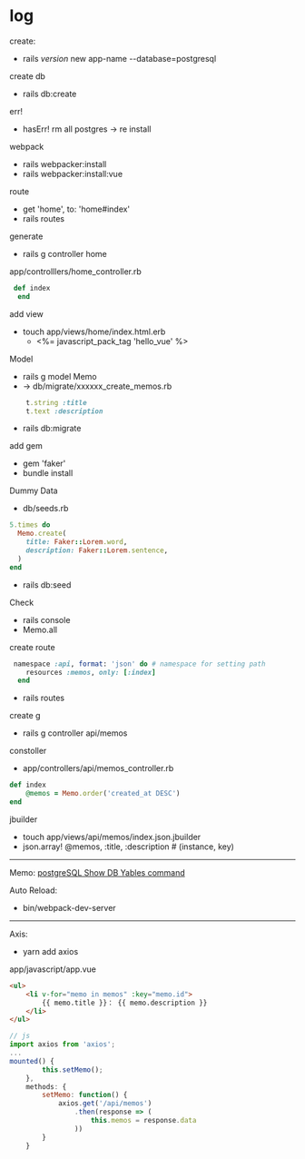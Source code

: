 # log

create:

* rails _version_ new app-name --database=postgresql

create db

* rails db:create

err!

* hasErr! rm all postgres -> re install

webpack

* rails webpacker:install
* rails webpacker:install:vue

route

* get 'home', to: 'home#index'
* rails routes

generate

* rails g controller home

app/controlllers/home_controller.rb

``` ruby
 def index
  end
```

add view

* touch app/views/home/index.html.erb
  + <%= javascript_pack_tag 'hello_vue' %>

Model

* rails g model Memo
* -> db/migrate/xxxxxx_create_memos.rb

``` ruby
    t.string :title
    t.text :description
```

* rails db:migrate

add gem

* gem 'faker'
* bundle install

Dummy Data

* db/seeds.rb

``` ruby
5.times do
  Memo.create(
    title: Faker::Lorem.word,
    description: Faker::Lorem.sentence,
  )
end
```

* rails db:seed

Check

* rails console
* Memo.all

create route

``` ruby
 namespace :api, format: 'json' do # namespace for setting path
    resources :memos, only: [:index]
  end
```

* rails routes

create  g

* rails g controller api/memos

constoller

* app/controllers/api/memos_controller.rb

``` ruby
def index
    @memos = Memo.order('created_at DESC')
end
```

jbuilder

* touch app/views/api/memos/index.json.jbuilder
* json.array! @memos, :title, :description  # (instance, key)

---

Memo:
[postgreSQL Show DB Yables command](https://qiita.com/Shitimi_613/items/bcd6a7f4134e6a8f0621)

Auto Reload:

* bin/webpack-dev-server

---

Axis:

* yarn add axios

app/javascript/app.vue

``` html
<ul>
    <li v-for="memo in memos" :key="memo.id">
        {{ memo.title }}： {{ memo.description }}
    </li>
</ul>
```

``` js
// js
import axios from 'axios';
...
mounted() {
        this.setMemo();
    },
    methods: {
        setMemo: function() {
            axios.get('/api/memos')
                .then(response => (
                    this.memos = response.data
                ))
        }
    }
```
